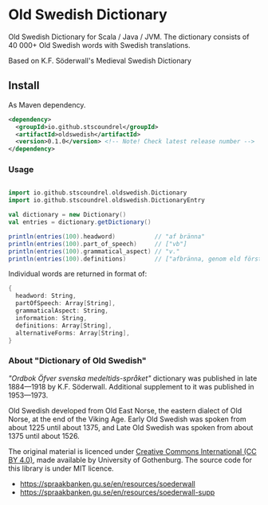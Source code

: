 # Old Swedish Dictionary

Old Swedish Dictionary for Scala / Java / JVM. The dictionary consists of 40 000+ Old Swedish words with Swedish translations.

Based on K.F. Söderwall's Medieval Swedish Dictionary


## Install

As Maven dependency.

```xml
<dependency>
  <groupId>io.github.stscoundrel</groupId>
  <artifactId>oldswedish</artifactId>
  <version>0.1.0</version> <!-- Note! Check latest release number -->
</dependency>
```

### Usage

```scala

import io.github.stscoundrel.oldswedish.Dictionary
import io.github.stscoundrel.oldswedish.DictionaryEntry

val dictionary = new Dictionary()
val entries = dictionary.getDictionary()

println(entries(100).headword)           // "af bränna"
println(entries(100).part_of_speech)     // ["vb"]
println(entries(100).grammatical_aspect) // "v."
println(entries(100).definitions)        // ["afbränna, genom eld förstöra. hans trähws the af brendhe  [...and more]]

```

Individual words are returned in format of:

```scala
{
  headword: String,
  partOfSpeech: Array[String],
  grammaticalAspect: String,
  information: String,
  definitions: Array[String],
  alternativeForms: Array[String],
}
```

### About "Dictionary of Old Swedish"

_"Ordbok Öfver svenska medeltids-språket"_ dictionary was published in late 1884—1918 by K.F. Söderwall. Additional supplement to it was published in 1953—1973.

Old Swedish developed from Old East Norse, the eastern dialect of Old Norse, at the end of the Viking Age. Early Old Swedish was spoken from about 1225 until about 1375, and Late Old Swedish was spoken from about 1375 until about 1526.

The original material is licenced under [Creative Commons International (CC BY 4.0)](https://creativecommons.org/licenses/by/4.0/), made available by University of Gothenburg. The source code for this library is under MIT licence.

- https://spraakbanken.gu.se/en/resources/soederwall
- https://spraakbanken.gu.se/en/resources/soederwall-supp
